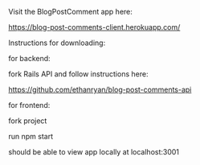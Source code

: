 Visit the BlogPostComment app here:

https://blog-post-comments-client.herokuapp.com/

Instructions for downloading:

for backend:

fork Rails API and follow instructions here:

https://github.com/ethanryan/blog-post-comments-api

for frontend:

fork project

run npm start

should be able to view app locally at localhost:3001

